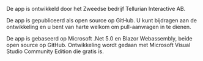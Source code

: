 ﻿De app is ontwikkeld door het Zweedse bedrijf Tellurian Interactive AB.

De app is gepubliceerd als open source op GitHub. U kunt bijdragen aan de ontwikkeling en u bent van harte welkom om pull-aanvragen in te dienen.

De app is gebaseerd op Microsoft .Net 5.0 en Blazor Webassembly, beide open source op GitHub. 
Ontwikkeling wordt gedaan met Microsoft Visual Studio Community Edition die gratis is.